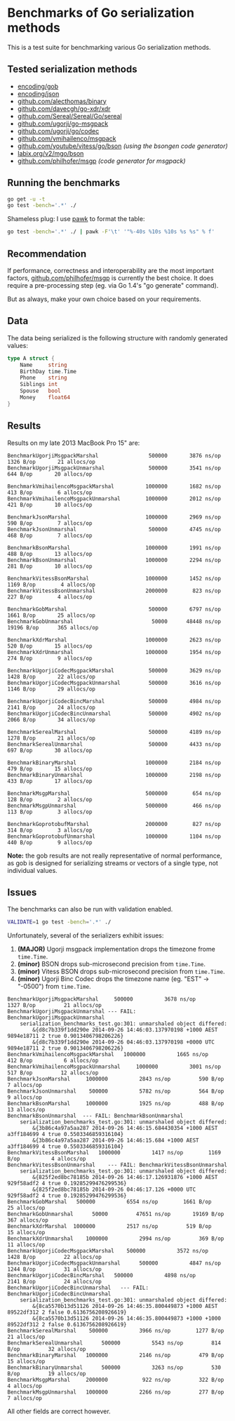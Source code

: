 # Benchmarks of Go serialization methods

This is a test suite for benchmarking various Go serialization methods.

## Tested serialization methods

- [encoding/gob](http://golang.org/pkg/encoding/gob/)
- [encoding/json](http://golang.org/pkg/encoding/json/)
- [github.com/alecthomas/binary](https://github.com/alecthomas/binary)
- [github.com/davecgh/go-xdr/xdr](https://github.com/davecgh/go-xdr)
- [github.com/Sereal/Sereal/Go/sereal](https://github.com/Sereal/Sereal)
- [github.com/ugorji/go-msgpack](https://github.com/ugorji/go-msgpack)
- [github.com/ugorji/go/codec](https://github.com/ugorji/go/tree/master/codec)
- [github.com/vmihailenco/msgpack](https://github.com/vmihailenco/msgpack)
- [github.com/youtube/vitess/go/bson](https://github.com/youtube/vitess/tree/master/go/bson) *(using the bsongen code generator)*
- [labix.org/v2/mgo/bson](https://labix.org/v2/mgo/bson)
- [github.com/philhofer/msgp](https://github.com/philhofer/msgp) *(code generator for msgpack)*


## Running the benchmarks

```bash
go get -u -t
go test -bench='.*' ./
```

Shameless plug: I use [pawk](https://github.com/alecthomas/pawk) to format the table:

```bash
go test -bench='.*' ./ | pawk -F'\t' '"%-40s %10s %10s %s %s" % f'
```

## Recommendation

If performance, correctness and interoperability are the most important
factors, [github.com/philhofer/msgp](https://github.com/philhofer/msgp) is currently
the best choice. It does require a pre-processing step (eg. via Go 1.4's "go
generate" command).

But as always, make your own choice based on your requirements.

## Data

The data being serialized is the following structure with randomly generated values:

```go
type A struct {
    Name     string
    BirthDay time.Time
    Phone    string
    Siblings int
    Spouse   bool
    Money    float64
}
```


## Results

Results on my late 2013 MacBook Pro 15" are:

```
BenchmarkUgorjiMsgpackMarshal                500000       3876 ns/op     1326 B/op       21 allocs/op
BenchmarkUgorjiMsgpackUnmarshal              500000       3541 ns/op      644 B/op       20 allocs/op

BenchmarkVmihailencoMsgpackMarshal          1000000       1682 ns/op      413 B/op        6 allocs/op
BenchmarkVmihailencoMsgpackUnmarshal        1000000       2012 ns/op      421 B/op       10 allocs/op

BenchmarkJsonMarshal                        1000000       2969 ns/op      590 B/op        7 allocs/op
BenchmarkJsonUnmarshal                       500000       4745 ns/op      468 B/op        7 allocs/op

BenchmarkBsonMarshal                        1000000       1991 ns/op      488 B/op       13 allocs/op
BenchmarkBsonUnmarshal                      1000000       2294 ns/op      281 B/op       10 allocs/op

BenchmarkVitessBsonMarshal                  1000000       1452 ns/op     1169 B/op        4 allocs/op
BenchmarkVitessBsonUnmarshal                2000000        823 ns/op      227 B/op        4 allocs/op

BenchmarkGobMarshal                          500000       6797 ns/op     1661 B/op       25 allocs/op
BenchmarkGobUnmarshal                         50000      48448 ns/op    19196 B/op      365 allocs/op

BenchmarkXdrMarshal                         1000000       2623 ns/op      520 B/op       15 allocs/op
BenchmarkXdrUnmarshal                       1000000       1954 ns/op      274 B/op        9 allocs/op

BenchmarkUgorjiCodecMsgpackMarshal           500000       3629 ns/op     1428 B/op       22 allocs/op
BenchmarkUgorjiCodecMsgpackUnmarshal         500000       3616 ns/op     1146 B/op       29 allocs/op

BenchmarkUgorjiCodecBincMarshal              500000       4984 ns/op     2141 B/op       24 allocs/op
BenchmarkUgorjiCodecBincUnmarshal            500000       4902 ns/op     2066 B/op       34 allocs/op

BenchmarkSerealMarshal                       500000       4189 ns/op     1278 B/op       21 allocs/op
BenchmarkSerealUnmarshal                     500000       4433 ns/op      697 B/op       30 allocs/op

BenchmarkBinaryMarshal                      1000000       2184 ns/op      479 B/op       15 allocs/op
BenchmarkBinaryUnmarshal                    1000000       2198 ns/op      433 B/op       17 allocs/op

BenchmarkMsgpMarshal                        5000000        654 ns/op      128 B/op        2 allocs/op
BenchmarkMsgpUnmarshal                      5000000        466 ns/op      113 B/op        3 allocs/op

BenchmarkGoprotobufMarshal                  2000000        827 ns/op      314 B/op        3 allocs/op
BenchmarkGoprotobufUnmarshal                1000000       1104 ns/op      440 B/op        9 allocs/op
```

**Note:** the gob results are not really representative of normal performance, as gob is designed for serializing streams or vectors of a single type, not individual values.


## Issues

The benchmarks can also be run with validation enabled.

```bash
VALIDATE=1 go test -bench='.*' ./
```

Unfortunately, several of the serializers exhibit issues:

1. **(MAJOR)** Ugorji msgpack implementation drops the timezone frome `time.Time`.
2. **(minor)** BSON drops sub-microsecond precision from `time.Time`.
3. **(minor)** Vitess BSON drops sub-microsecond precision from `time.Time`.
4. **(minor)** Ugorji Binc Codec drops the timezone name (eg. "EST" -> "-0500") from `time.Time`.

```
BenchmarkUgorjiMsgpackMarshal     500000          3678 ns/op        1327 B/op         21 allocs/op
BenchmarkUgorjiMsgpackUnmarshal --- FAIL: BenchmarkUgorjiMsgpackUnmarshal
    serialization_benchmarks_test.go:301: unmarshaled object differed:
        &{d8c7b339f1dd290e 2014-09-26 14:46:03.137970198 +1000 AEST 9894e18711 2 true 0.9013406798206226}
        &{d8c7b339f1dd290e 2014-09-26 04:46:03.137970198 +0000 UTC 9894e18711 2 true 0.9013406798206226}
BenchmarkVmihailencoMsgpackMarshal   1000000          1665 ns/op         412 B/op          6 allocs/op
BenchmarkVmihailencoMsgpackUnmarshal     1000000          3001 ns/op         517 B/op         12 allocs/op
BenchmarkJsonMarshal     1000000          2843 ns/op         590 B/op          7 allocs/op
BenchmarkJsonUnmarshal    500000          5782 ns/op         564 B/op          9 allocs/op
BenchmarkBsonMarshal     1000000          1925 ns/op         488 B/op         13 allocs/op
BenchmarkBsonUnmarshal  --- FAIL: BenchmarkBsonUnmarshal
    serialization_benchmarks_test.go:301: unmarshaled object differed:
        &{3b86c4a97a5aa287 2014-09-26 14:46:15.684430354 +1000 AEST a3ff184699 4 true 0.5503346859316104}
        &{3b86c4a97a5aa287 2014-09-26 14:46:15.684 +1000 AEST a3ff184699 4 true 0.5503346859316104}
BenchmarkVitessBsonMarshal   1000000          1417 ns/op        1169 B/op          4 allocs/op
BenchmarkVitessBsonUnmarshal    --- FAIL: BenchmarkVitessBsonUnmarshal
    serialization_benchmarks_test.go:301: unmarshaled object differed:
        &{825f2ed8bc78185b 2014-09-26 14:46:17.126931876 +1000 AEST 929f58adf2 4 true 0.19285299476299536}
        &{825f2ed8bc78185b 2014-09-26 04:46:17.126 +0000 UTC 929f58adf2 4 true 0.19285299476299536}
BenchmarkGobMarshal   500000          6554 ns/op        1661 B/op         25 allocs/op
BenchmarkGobUnmarshal      50000         47651 ns/op       19169 B/op        367 allocs/op
BenchmarkXdrMarshal  1000000          2517 ns/op         519 B/op         15 allocs/op
BenchmarkXdrUnmarshal    1000000          2994 ns/op         369 B/op         11 allocs/op
BenchmarkUgorjiCodecMsgpackMarshal    500000          3572 ns/op        1428 B/op         22 allocs/op
BenchmarkUgorjiCodecMsgpackUnmarshal      500000          4847 ns/op        1244 B/op         31 allocs/op
BenchmarkUgorjiCodecBincMarshal   500000          4898 ns/op        2141 B/op         24 allocs/op
BenchmarkUgorjiCodecBincUnmarshal   --- FAIL: BenchmarkUgorjiCodecBincUnmarshal
    serialization_benchmarks_test.go:301: unmarshaled object differed:
        &{8ca5570b13d51126 2014-09-26 14:46:35.800449873 +1000 AEST 89522df312 2 false 0.6136756208926619}
        &{8ca5570b13d51126 2014-09-26 14:46:35.800449873 +1000 +1000 89522df312 2 false 0.6136756208926619}
BenchmarkSerealMarshal    500000          3966 ns/op        1277 B/op         21 allocs/op
BenchmarkSerealUnmarshal      500000          5543 ns/op         814 B/op         32 allocs/op
BenchmarkBinaryMarshal   1000000          2146 ns/op         479 B/op         15 allocs/op
BenchmarkBinaryUnmarshal      500000          3263 ns/op         530 B/op         19 allocs/op
BenchmarkMsgpMarshal     2000000           922 ns/op         322 B/op          4 allocs/op
BenchmarkMsgpUnmarshal   1000000          2266 ns/op         277 B/op          7 allocs/op
```

All other fields are correct however.
